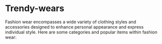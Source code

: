 # Trendy-wears
 Fashion wear encompasses a wide variety of clothing styles and accessories designed to enhance personal appearance and express individual style. Here are some categories and popular items within fashion wear:
